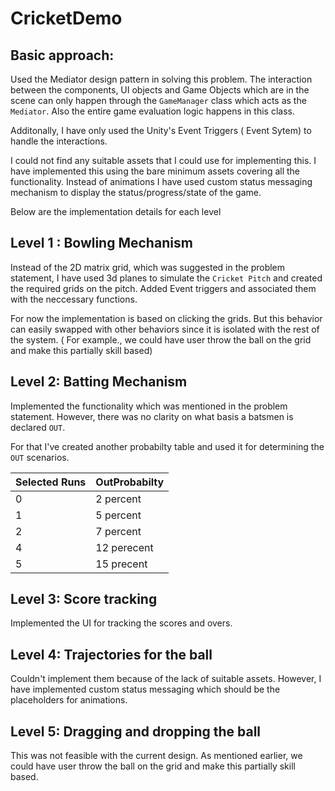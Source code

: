 # CricketDemo

## Basic approach:
Used the Mediator design pattern in solving this problem.
The interaction between the components, UI objects and Game Objects which are in the scene can only happen through the `GameManager` class which acts as the `Mediator`. Also the entire game evaluation logic happens in this class.

Additonally, I have only used the Unity's Event Triggers ( Event Sytem) to handle the interactions.

I could not find any suitable assets that I could use for implementing this. I have implemented this using the bare minimum assets covering all the functionality. Instead of animations I have used custom status messaging mechanism to display the status/progress/state of the game.

Below are the implementation details for each level

## Level 1 : Bowling Mechanism

Instead of the 2D matrix grid, which was suggested in the problem statement, I have used 3d planes to simulate the `Cricket Pitch` and created the required grids on the pitch.
Added Event triggers and associated them with the neccessary functions.

For now the implementation is based on clicking the grids. But this behavior can easily swapped with other behaviors since it is isolated with the rest of the system. ( For example., we could have user throw the ball on the grid and make this partially skill based)

## Level 2: Batting Mechanism

Implemented the functionality which was mentioned in the problem statement. However, there was no clarity on what basis a batsmen is declared `OUT`.

For that I've created another probabilty table and used it for determining the `OUT` scenarios.


| Selected Runs | OutProbabilty|
|----| -----------|
| 0 | 2 percent|
|1| 5 percent|
|2| 7 percent|
|4| 12 perecent|
|5| 15 precent|

## Level 3: Score tracking

Implemented the UI for tracking the scores and overs.

## Level 4: Trajectories for the ball

Couldn't implement them because of the lack of suitable assets. However, I have implemented custom status messaging which should be the placeholders for animations.

## Level 5: Dragging and dropping the ball

This was not feasible with the current design. As mentioned earlier, we could have user throw the ball on the grid and make this partially skill based.

